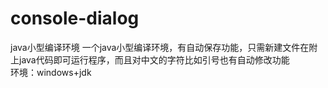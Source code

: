 # console-dialog
java小型编译环境
一个java小型编译环境，有自动保存功能，只需新建文件在附上java代码即可运行程序，而且对中文的字符比如引号也有自动修改功能<br>环境：windows+jdk
